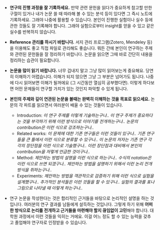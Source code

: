 - **연구의 진행 과정을 잘 기록하세요.** 만약 관련 문헌을 읽다가 중요하게 참고할 만한 구절이 있거나 내가 논문 쓸 때 따라해 볼 수 있는 분석 등이 있다면 그 즉시 노트에 기록하세요. 그래야 나중에 활용할 수 있습니다. 본인이 진행한 실험이나 실수 등에 관한 것들도 잘 기록해야 합니다. 그래야 실험으로부터 insight를 얻을 수 있고 같은 실수를 반복하지 않습니다.
  
- **Reference 관리를 하시기 바랍니다.** 서지 관리 프로그램(Zotero, Mendeley 등)을 이용해도 좋고 직접 파일로 관리해도 좋습니다. 뭐든 간에 본인이 연구하는 주제와 관련된 문헌들을 잘 정리하기 바랍니다. 논문을 읽으면 그때 바로 간단히 내용을 정리하는 습관이 필요합니다.

- **논문을 많이 읽기 바랍니다.** 너무 겁내지 말고 그냥 많이 읽어보는게 중요해요. 당연히 이해하기 어렵습니다. 이해가 되지 않으면 그냥 그 부분은 넘어가도 됩니다. 나중에 다시 읽어보면 이해가 될꺼에요 (그 시간동안 열심히 공부했다면). 이렇게 하다보면 어떤 문제들이 연구할 가치가 있는 것인지 파악할 수 있게 됩니다.

- **본인의 주제와 깊이 연관된 논문을 볼때는 완벽히 이해하는 것을 목표로 읽으세요.** 논문의 각 파트를 읽으면서 여러분이 배울 수 있는 것들이 있습니다.
    - Introduction: *이 연구 주제를 이렇게 기술하는구나.. 이 연구 주제가 중요하다는 것을 부각하기 위해 이런 방식으로 이야기를 전개하는구나.. 논문의 contribution은 이런 식으로 강조하는구나..*
    - Related works: *이 문제에 대한 기존 연구들은 이런 것들이 있구나.. 기존 연구들을 큰 틀에서 이런 식으로 분류할 수 있구나.. 이 논문의 저자는 기존 연구 각각의 장단점을 이런 식으로 기술했구나.. 이런 장단점과 대비해서 본인의 contribution을 저렇게 언급한 것이구나..*
    - Method: *제안하는 방법의 설명을 이런 식으로 하는구나.. 수식의 notation은 이런 식으로 쓰면 되겠구나.. 제안하는 방법을 설명하기 위해서 이런 논리 전개 방식을 취하는구나..*
    - Experiments: *제안하는 방법을 객관적으로 검증하기 위해 이런 식으로 실험을 설계했구나.. 추가적인 분석들은 이런 것들을 할 수 있구나.. 실험의 결과를 표나 그림으로 나타낼 때 이렇게 하는구나..*

- 연구 논문을 작성한다는 것은 합리적인 근거들을 바탕으로 논리적인 설명을 하는 것입니다. 여러분의 연구 결과를 남들에게 설득하는 것입니다. 그렇게 하기 위해 **어떠한 방식으로 논리를 전개하고 근거들을 마련해야 할지 끊임없이 고민**해야 합니다. 대학원 과정에서 이런 것들을 익히는 거에요. 이걸 어느 정도 할 수 있는 능력을 갖추고 졸업해야 연구자로 인정받을 수 있습니다.